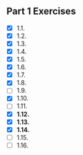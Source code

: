 ## Part 1 Exercises
- [x] 1.1.
- [x] 1.2.
- [x] 1.3.
- [x] 1.4.
- [x] 1.5.
- [x] 1.6.
- [x] 1.7.
- [x] 1.8.
- [ ] 1.9.
- [x] 1.10.
- [ ] 1.11.
- [x] **1.12.**
- [x] **1.13.**
- [x] **1.14.**
- [ ] 1.15.
- [ ] 1.16.
